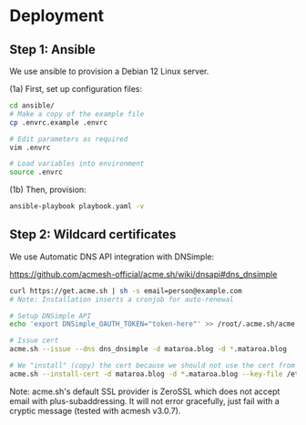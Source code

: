 # Deployment

## Step 1: Ansible

We use ansible to provision a Debian 12 Linux server.

(1a) First, set up configuration files:

```sh
cd ansible/
# Make a copy of the example file
cp .envrc.example .envrc

# Edit parameters as required
vim .envrc

# Load variables into environment
source .envrc
```

(1b) Then, provision:

```sh
ansible-playbook playbook.yaml -v
```

## Step 2: Wildcard certificates

We use Automatic DNS API integration with DNSimple:

https://github.com/acmesh-official/acme.sh/wiki/dnsapi#dns_dnsimple

```sh
curl https://get.acme.sh | sh -s email=person@example.com
# Note: Installation inserts a cronjob for auto-renewal

# Setup DNSimple API
echo 'export DNSimple_OAUTH_TOKEN="token-here"' >> /root/.acme.sh/acme.sh.env

# Issue cert
acme.sh --issue --dns dns_dnsimple -d mataroa.blog -d *.mataroa.blog

# We "install" (copy) the cert because we should not use the cert from acme.sh's internal store
acme.sh --install-cert -d mataroa.blog -d *.mataroa.blog --key-file /etc/caddy/mataroa-blog-key.pem --fullchain-file /etc/caddy/mataroa-blog-cert.pem --reloadcmd "chown caddy:www-data /etc/caddy/mataroa-blog-{cert,key}.pem && systemctl restart caddy"
```

Note: acme.sh's default SSL provider is ZeroSSL which does not accept email with
plus-subaddressing. It will not error gracefully, just fail with a cryptic
message (tested with acmesh v3.0.7).
